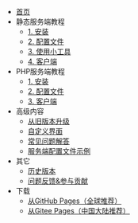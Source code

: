 - [首页](/)
- 静态服务端教程
  - [1. 安装](静态服务端安装.md)
  - [2. 配置文件](服务端配置文件.md)
  - [3. 使用小工具](小工具使用教程.md)
  - [4. 客户端](客户端安装教程.md)
- PHP服务端教程
  - [1. 安装](PHP服务端安装.md)
  - [2. 配置文件](服务端配置文件.md)
  - [3. 客户端](客户端安装教程.md)
- 高级内容
  - [从旧版本升级](从旧版本升级.md)
  - [自定义界面](自定义界面教程.md)
  - [常见问题解答](FAQ.md)
  - [服务端配置文件示例](服务端配置文件示例.md)
- 其它
  - [历史版本](历史版本文档.md)
  - [问题反馈&参与贡献](问题反馈和参与贡献.md)
- 下载
  - [从GitHub Pages（全球推荐）](https://updater-for-minecraft.github.io/DownloadLink  ':target=_blank')
  - [从Gitee Pages（中国大陆推荐）](https://updater-for-minecraft.github.io/DownloadLink  ':target=_blank')

